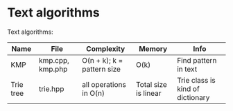 Text algorithms
===============

Text algorithms:

| Name | File | Complexity | Memory | Info |
| --- | --- | --- | --- | --- |
| KMP | kmp.cpp, kmp.php | O(n + k); k = pattern size | O(k) | Find pattern in text |
| Trie tree | trie.hpp | all operations in O(n) | Total size is linear | Trie class is kind of dictionary |
